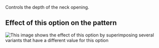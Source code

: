 Controls the depth of the neck opening.

## Effect of this option on the pattern

![This image shows the effect of this option by superimposing several variants that have a different value for this option](teagan\_necklinedepth\_sample.svg "Effect of this option on the pattern")
